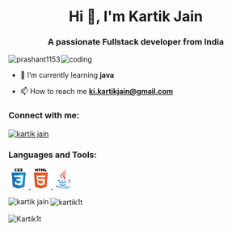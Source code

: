 <h1 align="center">Hi 👋, I'm Kartik Jain</h1>
<h3 align="center">A passionate Fullstack developer from India</h3>
<img align="right" alt ="coding" width ="400" src = "https://www.gifcen.com/wp-content/uploads/2023/09/hacker-gif-2.gif">

<p align="left"> <img src="https://komarev.com/ghpvc/?username=prashant1153&label=Profile%20views&color=0e75b6&style=flat" alt="prashant1153" /> </p>

- 🌱 I’m currently learning **java**

- 📫 How to reach me **ki.kartikjain@gmail.com**

<h3 align="left">Connect with me:</h3>
<p align="left">
<a href="https://instagram.com/kartik_1t_" target="blank"><img align="center" src="https://raw.githubusercontent.com/rahuldkjain/github-profile-readme-generator/master/src/images/icons/Social/instagram.svg" alt="kartik jain" height="30" width="40" /></a>
</p>

<h3 align="left">Languages and Tools:</h3>
<p align="left"> <a href="https://www.w3schools.com/css/" target="_blank" rel="noreferrer"> <img src="https://raw.githubusercontent.com/devicons/devicon/master/icons/css3/css3-original-wordmark.svg" alt="css3" width="40" height="40"/> </a> <a href="https://www.w3.org/html/" target="_blank" rel="noreferrer"> <img src="https://raw.githubusercontent.com/devicons/devicon/master/icons/html5/html5-original-wordmark.svg" alt="html5" width="40" height="40"/> </a> <a href="https://www.java.com" target="_blank" rel="noreferrer"> <img src="https://raw.githubusercontent.com/devicons/devicon/master/icons/java/java-original.svg" alt="java" width="40" height="40"/> </a> </p>

<p><img align="left" src="https://github-readme-stats.vercel.app/api/top-langs?username=kartik1t&show_icons=true&locale=en&layout=compact" alt="kartik jain" /></p>

<p>&nbsp;<img align="center" src="https://github-readme-stats.vercel.app/api?username=kartik1t&show_icons=true&locale=en" alt="kartik1t" /></p>

<p><img align="center" src="https://github-readme-streak-stats.herokuapp.com/?user=Kartik1t&" alt="Kartik1t" /></p>

